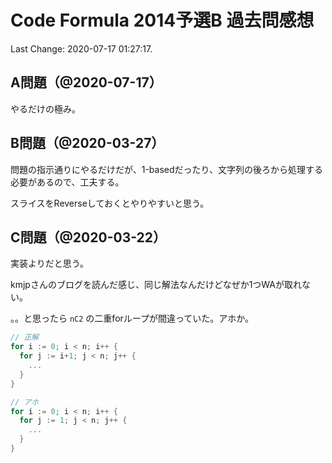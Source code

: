 # Code Formula 2014予選B 過去問感想

Last Change: 2020-07-17 01:27:17.

## A問題（@2020-07-17）

やるだけの極み。

## B問題（@2020-03-27）

問題の指示通りにやるだけだが、1-basedだったり、文字列の後ろから処理する必要があるので、工夫する。

スライスをReverseしておくとやりやすいと思う。

## C問題（@2020-03-22）

実装よりだと思う。

kmjpさんのブログを読んだ感じ、同じ解法なんだけどなぜか1つWAが取れない。

。。と思ったら `nC2` の二重forループが間違っていた。アホか。

```go
// 正解
for i := 0; i < n; i++ {
  for j := i+1; j < n; j++ {
    ...
  }
}

// アホ
for i := 0; i < n; i++ {
  for j := 1; j < n; j++ {
    ...
  }
}
```

